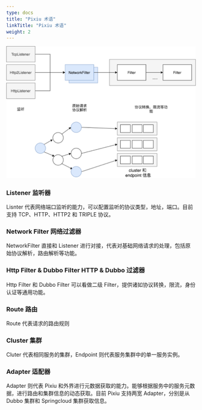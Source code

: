 ```yaml
---
type: docs
title: "Pixiu 术语"
linkTitle: "Pixiu 术语"
weight: 2
---
```



![img](/imgs/pixiu/overview/terminology.png)

### Listener 监听器

Lisnter 代表网络端口监听的能力，可以配置监听的协议类型，地址，端口。目前支持 TCP、HTTP、HTTP2 和 TRIPLE 协议。

### Network Filter 网络过滤器

NetworkFilter 直接和 Listener 进行对接，代表对基础网络请求的处理，包括原始协议解析，路由解析等功能。

### Http Filter & Dubbo Filter HTTP & Dubbo 过滤器

Http Filter 和 Dubbo Filter 可以看做二级 Filter，提供诸如协议转换，限流，身份认证等通用功能。

### Route 路由

Route 代表请求的路由规则

### Cluster 集群

Cluter 代表相同服务的集群，Endpoint 则代表服务集群中的单一服务实例。

### Adapter 适配器

Adapter 则代表 Pixiu 和外界进行元数据获取的能力。能够根据服务中的服务元数据，进行路由和集群信息的动态获取。目前 Pixiu 支持两宽 Adapter，分别是从 Dubbo 集群和 Springcloud 集群获取信息。
